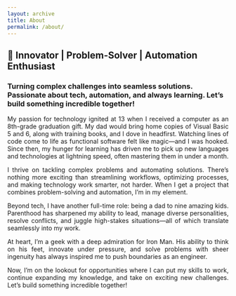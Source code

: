 ```yaml
---
layout: archive
title: About
permalink: /about/
---
```

## 🚀 Innovator | Problem-Solver | Automation Enthusiast
### Turning complex challenges into seamless solutions. Passionate about tech, automation, and always learning. Let’s build something incredible together!

<p style='text-align: justify;'>
My passion for technology ignited at 13 when I received a computer as an 8th-grade graduation gift. My dad would bring home copies of Visual Basic 5 and 6, along with training books, and I dove in headfirst. Watching lines of code come to life as functional software felt like magic—and I was hooked. Since then, my hunger for learning has driven me to pick up new languages and technologies at lightning speed, often mastering them in under a month.
</p>

<p style='text-align: justify;'>
I thrive on tackling complex problems and automating solutions. There’s nothing more exciting than streamlining workflows, optimizing processes, and making technology work smarter, not harder. When I get a project that combines problem-solving and automation, I’m in my element.
</p>

<p style='text-align: justify;'>
Beyond tech, I have another full-time role: being a dad to nine amazing kids. Parenthood has sharpened my ability to lead, manage diverse personalities, resolve conflicts, and juggle high-stakes situations—all of which translate seamlessly into my work.
</p>

<p style='text-align: justify;'>
At heart, I’m a geek with a deep admiration for Iron Man. His ability to think on his feet, innovate under pressure, and solve problems with sheer ingenuity has always inspired me to push boundaries as an engineer.
</p>

<p style='text-align: justify;'>
Now, I’m on the lookout for opportunities where I can put my skills to work, continue expanding my knowledge, and take on exciting new challenges. Let’s build something incredible together!
</p>